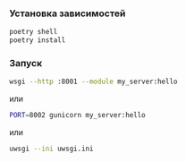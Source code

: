 ### Установка зависимостей
```bash
poetry shell
poetry install
```

### Запуск
```bash
wsgi --http :8001 --module my_server:hello
```

или

```bash
PORT=8002 gunicorn my_server:hello
```

или

```bash
uwsgi --ini uwsgi.ini
```